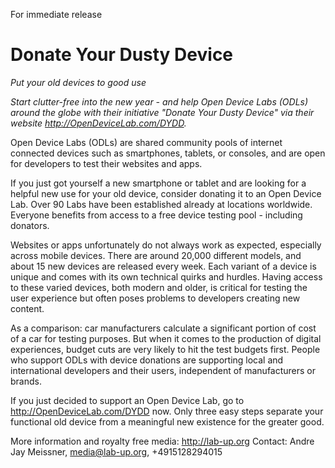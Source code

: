 For immediate release

# Donate Your Dusty Device
*Put your old devices to good use*

*Start clutter-free into the new year - and help Open Device Labs (ODLs) around the globe with their initiative "Donate Your Dusty Device" via their website http://OpenDeviceLab.com/DYDD.*

Open Device Labs (ODLs) are shared community pools of internet connected devices such as smartphones, tablets, or consoles, and are open for developers to test their websites and apps.

If you just got yourself a new smartphone or tablet and are looking for a helpful new use for your old device, consider donating it to an Open Device Lab. Over 90 Labs have been established already at locations worldwide. Everyone benefits from access to a free device testing pool - including donators.

Websites or apps unfortunately do not always work as expected, especially across mobile devices. There are around 20,000 different models, and about 15 new devices are released every week. Each variant of a device is unique and comes with its own technical quirks and hurdles. Having access to these varied devices, both modern and older, is critical for testing the user experience but often poses problems to developers creating new content. 

As a comparison: car manufacturers calculate a significant portion of cost of a car for testing purposes. But when it comes to the production of digital experiences, budget cuts are very likely to hit the test budgets first. People who support ODLs with device donations are supporting local and international developers and their users, independent of manufacturers or brands.

If you just decided to support an Open Device Lab, go to http://OpenDeviceLab.com/DYDD now. Only three easy steps separate your functional old device from a meaningful new existence for the greater good.

More information and royalty free media: http://lab-up.org 
Contact: Andre Jay Meissner, media@lab-up.org, +4915128294015
